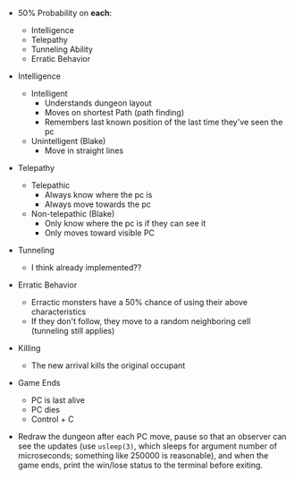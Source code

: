 - 50% Probability on **each**:
    - Intelligence
    - Telepathy
    - Tunneling Ability
    - Erratic Behavior

- Intelligence
    - Intelligent
        - Understands dungeon layout
        - Moves on shortest Path (path finding)
        - Remembers last known position of the last time they've seen the pc
    - Unintelligent (Blake)
        - Move in straight lines
- Telepathy
    - Telepathic
        - Always know where the pc is
        - Always move towards the pc
    - Non-telepathic (Blake)
        - Only know where the pc is if they can see it
        - Only moves toward visible PC
- Tunneling
    - I think already implemented??
- Erratic Behavior
    - Erractic monsters have a 50% chance of using their above characteristics
    - If they don't follow, they move to a random neighboring cell (tunneling still applies)


- Killing
    - The new arrival kills the original occupant


- Game Ends
    - PC is last alive
    - PC dies
    - Control + C

- Redraw the dungeon after each PC move, pause so that an observer can see the updates (use `usleep(3)`,
which sleeps for argument number of microseconds; something like 250000 is reasonable), and when the
game ends, print the win/lose status to the terminal before exiting.